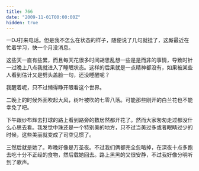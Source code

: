 ```yaml
---
title: 766
date: "2009-11-01T00:00:00Z"
hidden: true
---
```

一DJ打来电话。但是我不怎么在状态的样子，随便说了几句就挂了，这厮最近在忙着学习，快一个月没消息。
  
这些天一直有些累，而且每天花很多时间胡思乱想一些是是而非的事情，导致时针一过晚上八点我就进入了睡眠状态。这样的后果就是一点精神都没有，如果被某些人看到估计又是劈头盖脸一句，还没睡醒呢？
  
我醒着呢，只不过懒得睁开眼看这个世界。

二晚上的时候外面吹起大风，树叶被吹的七零八落。可能那些刚开的白兰花也不能幸免了吧。
  
下午跟纱布辉去打球的路上看到路旁的数居然都开花了。然而大家匆匆走过都没什么心思去看。我发觉中珠还是一个特别美的地方，只不过当美过多或者眼睛过少的时候，这些美丽就变成了司空见惯了。

三然后就是她了。昨晚好像是万圣夜。不过我们俩都完全忽略掉，在深夜十点多跑去吃十分不正经的食物，然后载她回去。路上黑黑的又很安静，不过我好像分明听到了歌声。
